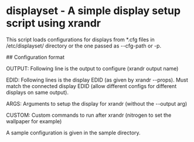# displayset - A simple display setup script using xrandr

This script loads configurations for displays from \*.cfg files in /etc/displayset/ directory or the one passed as --cfg-path or -p.

## Configuration format

OUTPUT: Following line is the output to configure (xrandr output name)

EDID: Following lines is the display EDID (as given by xrandr --props). Must match the connected display EDID (allow different configs for different displays on same output).

ARGS: Arguments to setup the display for xrandr (without the --output arg)

CUSTOM: Custom commands to run after xrandr (nitrogen to set the wallpaper for example)

A sample configuration is given in the sample directory.

